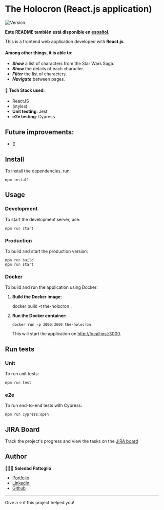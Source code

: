 # The Holocron (React.js application)

![Version](https://img.shields.io/badge/version-0.1.0-blue.svg?cacheSeconds=2592000)

**Este README también está disponible en [español](./README-ES.md).**

This is a frontend web application developed with **React.js**.

#### Among other things, it is able to:

- **_Show_** a list of characters from the Star Wars Saga.
- **_Show_** the details of each character.
- **_Filter_** the list of characters.
- **_Navigate_** between pages.

#### 🧩 Tech Stack used:

- ReactJS
- (styles)
- **Unit testing**: Jest
- **e2e testing**: Cypress

## Future improvements:

- ()

## Install

To install the dependencies, run:

    npm install

## Usage

### Development

To start the development server, use:

    npm run start

### Production

To build and start the production version:

    npm run build
    npm run start

### Docker

To build and run the application using Docker:

1.  **Build the Docker image:**

    docker build -t the-holocron .

2.  **Run the Docker container:**

        docker run -p 3000:3000 the-holocron

    This will start the application on [http://localhost:3000](http://localhost:3000).

## Run tests

### Unit

To run unit tests:

    npm run test

### e2e

To run end-to-end tests with Cypress:

    npm run cypress:open

## JIRA Board

Track the project's progress and view the tasks on the [JIRA board](https://soledadpattoglio.atlassian.net/jira/software/projects/TH/boards/3)

## Author

👩🏻‍💻 **Soledad Pattoglio**

- [Portfolio](https://www.soledadpattoglio.tech/)
- [LinkedIn](https://www.linkedin.com/in/mspattoglio/)
- [Github](https://github.com/Sol-Zeta)

---

Give a ⭐️ if this project helped you!
